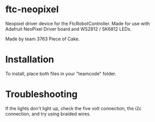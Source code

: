 # ftc-neopixel
Neopixel driver device for the FtcRobotController. Made for use with Adafruit NeoPixel Driver board and WS2812 / SK6812 LEDs.

Made by team 3763 Piece of Cake.

# Installation
To install, place both files in your "teamcode" folder.

# Troubleshooting
If the lights don't light up, check the five volt connection, the i2c connection, and try using braided wires.

